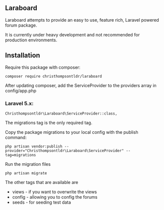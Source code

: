 ## Laraboard

Laraboard attempts to provide an easy to use, feature rich, Laravel powered forum package.

It is currently under heavy development and not recommended for production environments.

## Installation

Require this package with composer:

```
composer require christhompsontldr/laraboard
```

After updating composer, add the ServiceProvider to the providers array in config/app.php

### Laravel 5.x:

```
Christhompsontldr\Laraboard\ServiceProvider::class,
```

The migrations tag is the only required tag.

Copy the package migrations to your local config with the publish command:

```
php artisan vendor:publish --provider="Christhompsontldr\Laraboard\ServiceProvider" --tag=migrations
```

Run the migration files

```
php artisan migrate
```

The other tags that are available are

 - views - if you want to overwrite the views
 - config - allowing you to config the forums
 - seeds - for seeding test data
